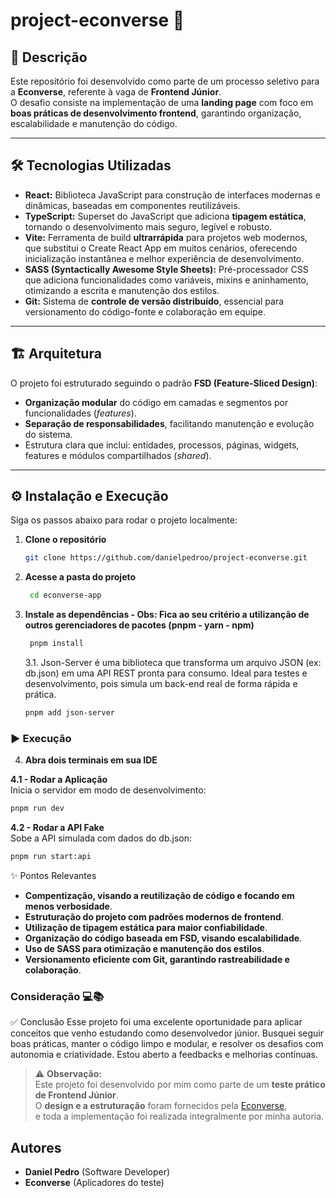 # project-econverse 🚀

## 📌 Descrição

Este repositório foi desenvolvido como parte de um processo seletivo para a **Econverse**, referente à vaga de **Frontend Júnior**.  
O desafio consiste na implementação de uma **landing page** com foco em **boas práticas de desenvolvimento frontend**, garantindo organização, escalabilidade e manutenção do código.

---

## 🛠️ Tecnologias Utilizadas

- **React:** Biblioteca JavaScript para construção de interfaces modernas e dinâmicas, baseadas em componentes reutilizáveis.  
- **TypeScript:** Superset do JavaScript que adiciona **tipagem estática**, tornando o desenvolvimento mais seguro, legível e robusto.  
- **Vite:** Ferramenta de build **ultrarrápida** para projetos web modernos, que substitui o Create React App em muitos cenários, oferecendo inicialização instantânea e melhor experiência de desenvolvimento.  
- **SASS (Syntactically Awesome Style Sheets):** Pré-processador CSS que adiciona funcionalidades como variáveis, mixins e aninhamento, otimizando a escrita e manutenção dos estilos.  
- **Git:** Sistema de **controle de versão distribuído**, essencial para versionamento do código-fonte e colaboração em equipe.  

---

## 🏗️ Arquitetura

O projeto foi estruturado seguindo o padrão **FSD (Feature-Sliced Design)**:  
- **Organização modular** do código em camadas e segmentos por funcionalidades (*features*).  
- **Separação de responsabilidades**, facilitando manutenção e evolução do sistema.  
- Estrutura clara que inclui: entidades, processos, páginas, widgets, features e módulos compartilhados (*shared*).  

---

## ⚙️ Instalação e Execução

Siga os passos abaixo para rodar o projeto localmente:

1. **Clone o repositório**
   ```bash
   git clone https://github.com/danielpedroo/project-econverse.git
   ```

2. **Acesse a pasta do projeto**
   ```bash
    cd econverse-app
    ```

3. **Instale as dependências - Obs: Fica ao seu critério a utilizanção de outros gerenciadores de pacotes (pnpm - yarn - npm)**
   ```bash
    pnpm install
   ```

   3.1. Json-Server é uma biblioteca que transforma um arquivo JSON (ex: db.json) em uma API REST pronta para consumo.
        Ideal para testes e desenvolvimento, pois simula um back-end real de forma rápida e prática.
   ```bash
   pnpm add json-server
   ```
   
  ### ▶️ Execução

  4. **Abra dois terminais em sua IDE**

  **4.1 - Rodar a Aplicação**  
  Inicia o servidor em modo de desenvolvimento:  
  ```bash
  pnpm run dev
  ```

   **4.2 - Rodar a API Fake**  
  Sobe a API simulada com dados do db.json:
  ```bash
  pnpm run start:api
  ```

✨ Pontos Relevantes
- **Compentização, visando a reutilização de código e focando em menos verbosidade**.
- **Estruturação do projeto com padrões modernos de frontend**.
- **Utilização de tipagem estática para maior confiabilidade**.
- **Organização do código baseada em FSD, visando escalabilidade**.
- **Uso de SASS para otimização e manutenção dos estilos**.
- **Versionamento eficiente com Git, garantindo rastreabilidade e colaboração**.

### Consideração 💻📚

✅ Conclusão Esse projeto foi uma excelente oportunidade para aplicar conceitos que venho estudando como desenvolvedor júnior. Busquei seguir boas práticas, manter o código limpo e modular, e resolver os desafios com autonomia e criatividade. Estou aberto a feedbacks e melhorias contínuas.

> ⚠️ **Observação:**  
> Este projeto foi desenvolvido por mim como parte de um **teste prático de Frontend Júnior**.  
> O **design e a estruturação** foram fornecidos pela [Econverse](https://www.econverse.com.br/),  
> e toda a implementação foi realizada integralmente por minha autoria.
 
## Autores

- **Daniel Pedro** (Software Developer)
- **Econverse** (Aplicadores do teste)
